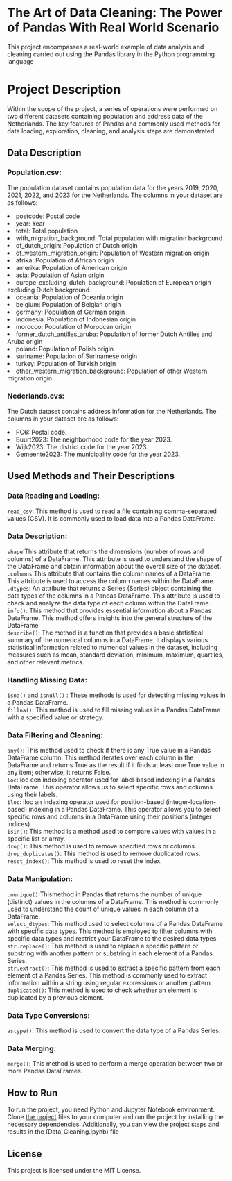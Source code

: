 # The Art of Data Cleaning: The Power of Pandas With Real World Scenario
This project encompasses a real-world example of data analysis and cleaning carried out using the Pandas library in the Python programming language

# Project Description
Within the scope of the project, a series of operations were performed on two different datasets containing population and address data of the Netherlands. The key features of Pandas and commonly used methods for data loading, exploration, cleaning, and analysis steps are demonstrated.

## Data Description
### Population.csv:
  The population dataset contains population data for the years 2019, 2020, 2021, 2022, and 2023 for the Netherlands. The columns in your dataset are as follows:
  
  <li>postcode: Postal code<br>
  <li>year: Year<br>
  <li>total: Total population<br>
  <li>with_migration_background: Total population with migration background<br>
  <li>of_dutch_origin: Population of Dutch origin<br>
  <li>of_western_migration_origin: Population of Western migration origin<br>
  <li>afrika: Population of African origin<br>
  <li>amerika: Population of American origin<br>
  <li>asia: Population of Asian origin<br>
  <li>europe_excluding_dutch_background: Population of European origin excluding Dutch background<br>
  <li>oceania: Population of Oceania origin<br>
  <li>belgium: Population of Belgian origin<br>
  <li>germany: Population of German origin<br>
  <li>indonesia: Population of Indonesian origin<br>
  <li>morocco: Population of Moroccan origin<br>
  <li>former_dutch_antilles_aruba: Population of former Dutch Antilles and Aruba origin<br>
  <li>poland: Population of Polish origin<br>
  <li>suriname: Population of Surinamese origin<br>
  <li>turkey: Population of Turkish origin<br>
  <li>other_western_migration_background: Population of other Western migration origin<br>
    
### Nederlands.cvs:
  The Dutch dataset contains address information for the Netherlands. The columns in your dataset are as follows:<br>
  
  <li>PC6: Postal code.<br>
  <li>Buurt2023: The neighborhood code for the year 2023.<br>
  <li>Wijk2023: The district code for the year 2023.<br>
  <li>Gemeente2023: The municipality code for the year 2023.<br>

## Used Methods and Their Descriptions

### Data Reading and Loading:
  `read_csv`: This method is used to read a file containing comma-separated values (CSV). It is commonly used to load data into a Pandas DataFrame.
  
### Data Description:
  `shape`:This attribute that returns the dimensions (number of rows and columns) of a DataFrame. This attribute is used to understand the shape of the DataFrame and obtain information about the overall size of the dataset.<br>
  `.columns`:This attribute that contains the column names of a DataFrame. This attribute is used to access the column names within the DataFrame.<br>
  `.dtypes`: An attribute that returns a Series (Series) object containing the data types of the columns in a Pandas DataFrame. This attribute is used to check and analyze the data type of each column within the 
  DataFrame.<br>
  `info()`: This method that provides essential information about a Pandas DataFrame. This method offers insights into the general structure of the DataFrame<br>
  `describe()`: The method is a function that provides a basic statistical summary of the numerical columns in a DataFrame. It displays various statistical information related to numerical values in the dataset, 
  including measures such as mean, standard deviation, minimum, maximum, quartiles, and other relevant metrics.
  
### Handling Missing Data:
  `isna()` and `isnull()` : These methods is used for detecting missing values in a Pandas DataFrame.<br>
  `fillna()`: This method is used to fill missing values in a Pandas DataFrame with a specified value or strategy.<br>
  
### Data Filtering and Cleaning:
  `any()`: This method used to check if there is any True value in a Pandas DataFrame column. This method iterates over each column in the DataFrame and returns True as the result if it finds at least one True value in any item; otherwise, it returns False.<br>
  `loc`: loc een indexing operator used for label-based indexing in a Pandas DataFrame. This operator allows us to select specific rows and columns using their labels.<br>
  `iloc`: iloc an indexing operator used for position-based (integer-location-based) indexing in a Pandas DataFrame. This operator allows you to select specific rows and columns in a DataFrame using their positions (integer indices).<br>
  `isin()`: This method is a method used to compare values with values in a specific list or array.<br>
  `drop()`: This method is used to remove specified rows or columns.<br>
  `drop_duplicates()`: This method is used to remove duplicated rows.<br>
  `reset_index()`: This method is used to reset the index.<br>

### Data Manipulation:
  `.nunique()`:Thismethod in Pandas that returns the number of unique (distinct) values in the columns of a DataFrame. This method is commonly used to understand the count of unique values in each column of a DataFrame.<br>
  `select_dtypes`: This method used to select columns of a Pandas DataFrame with specific data types. This method is employed to filter columns with specific data types and restrict your DataFrame to the desired data types.<br>
  `str.replace()`: This method is used to replace a specific pattern or substring with another pattern or substring in each element of a Pandas Series.<br>
  `str.extract()`: This method is used to extract a specific pattern from each element of a Pandas Series. This method is commonly used to extract information within a string using regular expressions or another pattern.<br>
  `duplicated()`: This method is used to check whether an element is duplicated by a previous element.
  
### Data Type Conversions:
  `astype()`: This method is used to convert the data type of a Pandas Series.<br>
  
### Data Merging:
  `merge()`: This method is used to perform a merge operation between two or more Pandas DataFrames.<br>

## How to Run
To run the project, you need Python and Jupyter Notebook environment. Clone <a href="https://github.com/EmrullahCelk/The_Art_of_Data_Cleaning_The_Power_of_Pandas.git">the project</a>  files to your computer and run the project by installing the necessary dependencies. Additionally, you can view the project steps and results in the (Data_Cleaning.ipynb) file

## License
This project is licensed under the MIT License.
